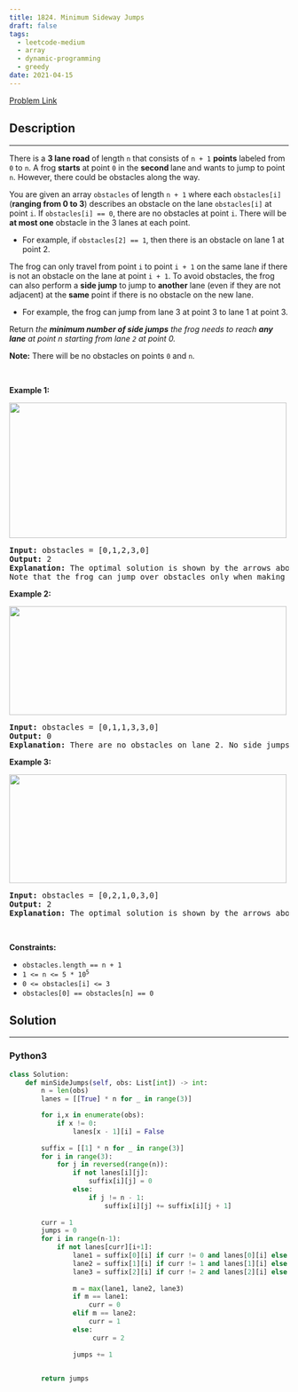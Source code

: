```yaml
---
title: 1824. Minimum Sideway Jumps
draft: false
tags: 
  - leetcode-medium
  - array
  - dynamic-programming
  - greedy
date: 2021-04-15
---
```


[Problem Link](https://leetcode.com/problems/minimum-sideway-jumps/)

## Description

---
<p>There is a <strong>3 lane road</strong> of length <code>n</code> that consists of <code>n + 1</code> <strong>points</strong> labeled from <code>0</code> to <code>n</code>. A frog <strong>starts</strong> at point <code>0</code> in the <strong>second </strong>lane<strong> </strong>and wants to jump to point <code>n</code>. However, there could be obstacles along the way.</p>

<p>You are given an array <code>obstacles</code> of length <code>n + 1</code> where each <code>obstacles[i]</code> (<strong>ranging from 0 to 3</strong>) describes an obstacle on the lane <code>obstacles[i]</code> at point <code>i</code>. If <code>obstacles[i] == 0</code>, there are no obstacles at point <code>i</code>. There will be <strong>at most one</strong> obstacle in the 3 lanes at each point.</p>

<ul>
	<li>For example, if <code>obstacles[2] == 1</code>, then there is an obstacle on lane 1 at point 2.</li>
</ul>

<p>The frog can only travel from point <code>i</code> to point <code>i + 1</code> on the same lane if there is not an obstacle on the lane at point <code>i + 1</code>. To avoid obstacles, the frog can also perform a <strong>side jump</strong> to jump to <strong>another</strong> lane (even if they are not adjacent) at the <strong>same</strong> point if there is no obstacle on the new lane.</p>

<ul>
	<li>For example, the frog can jump from lane 3 at point 3 to lane 1 at point 3.</li>
</ul>

<p>Return<em> the <strong>minimum number of side jumps</strong> the frog needs to reach <strong>any lane</strong> at point n starting from lane <code>2</code> at point 0.</em></p>

<p><strong>Note:</strong> There will be no obstacles on points <code>0</code> and <code>n</code>.</p>

<p>&nbsp;</p>
<p><strong class="example">Example 1:</strong></p>
<img alt="" src="https://assets.leetcode.com/uploads/2021/03/25/ic234-q3-ex1.png" style="width: 500px; height: 244px;" />
<pre>
<strong>Input:</strong> obstacles = [0,1,2,3,0]
<strong>Output:</strong> 2 
<strong>Explanation:</strong> The optimal solution is shown by the arrows above. There are 2 side jumps (red arrows).
Note that the frog can jump over obstacles only when making side jumps (as shown at point 2).
</pre>

<p><strong class="example">Example 2:</strong></p>
<img alt="" src="https://assets.leetcode.com/uploads/2021/03/25/ic234-q3-ex2.png" style="width: 500px; height: 196px;" />
<pre>
<strong>Input:</strong> obstacles = [0,1,1,3,3,0]
<strong>Output:</strong> 0
<strong>Explanation:</strong> There are no obstacles on lane 2. No side jumps are required.
</pre>

<p><strong class="example">Example 3:</strong></p>
<img alt="" src="https://assets.leetcode.com/uploads/2021/03/25/ic234-q3-ex3.png" style="width: 500px; height: 196px;" />
<pre>
<strong>Input:</strong> obstacles = [0,2,1,0,3,0]
<strong>Output:</strong> 2
<strong>Explanation:</strong> The optimal solution is shown by the arrows above. There are 2 side jumps.
</pre>

<p>&nbsp;</p>
<p><strong>Constraints:</strong></p>

<ul>
	<li><code>obstacles.length == n + 1</code></li>
	<li><code>1 &lt;= n &lt;= 5 * 10<sup>5</sup></code></li>
	<li><code>0 &lt;= obstacles[i] &lt;= 3</code></li>
	<li><code>obstacles[0] == obstacles[n] == 0</code></li>
</ul>


## Solution

---
### Python3
``` py title='minimum-sideway-jumps'
class Solution:
    def minSideJumps(self, obs: List[int]) -> int:
        n = len(obs)
        lanes = [[True] * n for _ in range(3)]

        for i,x in enumerate(obs):
            if x != 0:
                lanes[x - 1][i] = False
                
        suffix = [[1] * n for _ in range(3)]
        for i in range(3):
            for j in reversed(range(n)):
                if not lanes[i][j]:
                    suffix[i][j] = 0
                else:
                    if j != n - 1:
                        suffix[i][j] += suffix[i][j + 1]
        
        curr = 1
        jumps = 0
        for i in range(n-1):
            if not lanes[curr][i+1]:
                lane1 = suffix[0][i] if curr != 0 and lanes[0][i] else float('-inf')
                lane2 = suffix[1][i] if curr != 1 and lanes[1][i] else float('-inf')
                lane3 = suffix[2][i] if curr != 2 and lanes[2][i] else float('-inf')
                
                m = max(lane1, lane2, lane3)
                if m == lane1: 
                    curr = 0
                elif m == lane2: 
                    curr = 1
                else:
                     curr = 2
                
                jumps += 1

            
        return jumps
```

